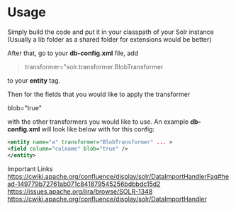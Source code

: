 # Usage

Simply build the code and put it in your classpath of your Solr instance (Usually a lib folder as a shared folder for extensions would be better)

After that, go to your **db-config.xml** file, add 
> transformer="solr.transformer.BlobTransformer

to your **entity** tag. 

Then for the fields that you would like to apply the transformer

 blob="true" 

with the other transformers you would like to use.
An example **db-config.xml** will look like below with for this config:

```xml
<entity name="a" transformer="BlobTransformer" ... >
<field column="colname" blob="true" />
</entity>
```
Important Links
https://cwiki.apache.org/confluence/display/solr/DataImportHandlerFaq#head-149779b72761ab071c841879545256bdbbdc15d2
https://issues.apache.org/jira/browse/SOLR-1348
https://cwiki.apache.org/confluence/display/solr/DataImportHandler
